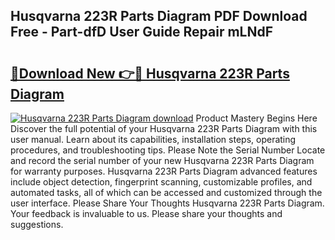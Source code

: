 ## Husqvarna 223R Parts Diagram PDF Download Free - Part-dfD User Guide Repair mLNdF

# <h2><a href="http://dflc0hc.blite.top/?on=Husqvarna+223R+Parts+Diagram">🔗Download New 👉🔴 Husqvarna 223R Parts Diagram</a></h2>

[![Husqvarna 223R Parts Diagram download](https://i.imgur.com/lujVjoI.png)](http://dflc0hc.blite.top/?on=Husqvarna+223R+Parts+Diagram)
Product Mastery Begins Here Discover the full potential of your Husqvarna 223R Parts Diagram with this user manual. Learn about its capabilities, installation steps, operating procedures, and troubleshooting tips. Please Note the Serial Number Locate and record the serial number of your new Husqvarna 223R Parts Diagram for warranty purposes. Husqvarna 223R Parts Diagram advanced features include object detection, fingerprint scanning, customizable profiles, and automated tasks, all of which can be accessed and customized through the user interface. Please Share Your Thoughts Husqvarna 223R Parts Diagram. Your feedback is invaluable to us. Please share your thoughts and suggestions.
